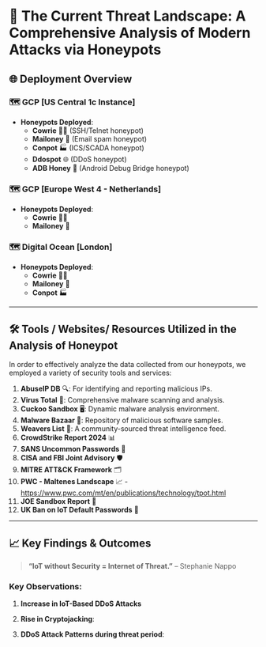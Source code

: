 # 🐝 The Current Threat Landscape: A Comprehensive Analysis of Modern Attacks via Honeypots

## 🌐 Deployment Overview

### 🗺️ GCP [US Central 1c Instance]
- **Honeypots Deployed**:
  - **Cowrie** 🕵️‍♂️ (SSH/Telnet honeypot)
  - **Mailoney** 📧 (Email spam honeypot)
  - **Conpot** 🏭 (ICS/SCADA honeypot)
  - **Ddospot** 🌐 (DDoS honeypot)
  - **ADB Honey** 📱 (Android Debug Bridge honeypot)

### 🗺️ GCP [Europe West 4 - Netherlands]
- **Honeypots Deployed**:
  - **Cowrie** 🕵️‍♂️
  - **Mailoney** 📧

### 🗺️ Digital Ocean [London]
- **Honeypots Deployed**:
  - **Cowrie** 🕵️‍♂️
  - **Mailoney** 📧
  - **Conpot** 🏭

---

## 🛠️ Tools / Websites/ Resources Utilized in the Analysis of Honeypot 

In order to effectively analyze the data collected from our honeypots, we employed a variety of security tools and services:

1. **AbuseIP DB** 🔍: For identifying and reporting malicious IPs.
2. **Virus Total** 🦠: Comprehensive malware scanning and analysis.
3. **Cuckoo Sandbox** 🖥️: Dynamic malware analysis environment.
4. **Malware Bazaar** 💾: Repository of malicious software samples.
5. **Weavers List** 📜: A community-sourced threat intelligence feed.
6. **CrowdStrike Report 2024** 📊
7. **SANS Uncommon Passwords** 🔑
8. **CISA and FBI Joint Advisory** 🛡️
9. **MITRE ATT&CK Framework** 🗂️
10. **PWC - Maltenes Landscape** 📈 - https://www.pwc.com/mt/en/publications/technology/tpot.html
11. **JOE Sandbox Report** 🧪
12. **UK Ban on IoT Default Passwords** 🚫

---

## 📈 Key Findings & Outcomes

> **“IoT without Security = Internet of Threat.”** – Stephanie Nappo

### Key Observations:
1. **Increase in IoT-Based DDoS Attacks**

2. **Rise in Cryptojacking**:
 
3. **DDoS Attack Patterns during threat period**:
 



